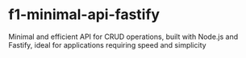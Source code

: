 # f1-minimal-api-fastify
Minimal and efficient API for CRUD operations, built with Node.js and Fastify, ideal for applications requiring speed and simplicity
